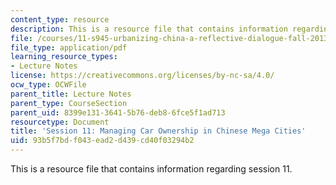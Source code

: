 ```yaml
---
content_type: resource
description: This is a resource file that contains information regarding session 11.
file: /courses/11-s945-urbanizing-china-a-reflective-dialogue-fall-2013/93b5f7bdf043ead2d439cd40f03294b2_MIT11_S945F13_Session11.pdf
file_type: application/pdf
learning_resource_types:
- Lecture Notes
license: https://creativecommons.org/licenses/by-nc-sa/4.0/
ocw_type: OCWFile
parent_title: Lecture Notes
parent_type: CourseSection
parent_uid: 8399e131-3641-5b76-deb8-6fce5f1ad713
resourcetype: Document
title: 'Session 11: Managing Car Ownership in Chinese Mega Cities'
uid: 93b5f7bd-f043-ead2-d439-cd40f03294b2
---
```

This is a resource file that contains information regarding session 11.